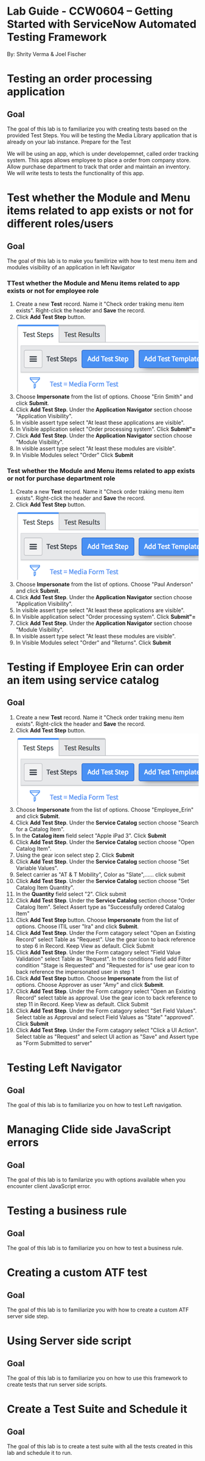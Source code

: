 # Lab Guide - CCW0604 – Getting Started with ServiceNow Automated Testing Framework

By: Shrity Verma & Joel Fischer

# Testing an order processing application
## Goal
The goal of this lab is to familiarize you with creating tests based on the provided Test Steps. You will be testing the Media Library application that is already on your lab instance. 
Prepare for the Test

We will be using an app, which is under developemnet, called order tracking system. This apps allows employee to place a order from company store. Allow purchase department to track that order and maintain an inventory. We will write tests to tests the functionality of this app.

# Test whether the Module and Menu items related to app exists or not for different roles/users
## Goal
The goal of this lab is to make you familirize with how to test menu item and modules visibility of an application in left Navigator
### TTest whether the Module and Menu items related to app exists or not for employee role
1.	Create a new **Test** record. Name it "Check order traking menu item exists". Right-click the header and **Save** the record.
2.	Click **Add Test Step** button. ![](images/test_form_add_test_step.png)
3.  Choose **Impersonate** from the list of options. Choose "Erin Smith" and click **Submit**. 
4.  Click **Add Test Step**. Under the **Application Navigator** section choose "Application Visibility". 
5.  In visible assert type select "At least these applications are visible".
6.  In Visible application select "Order processing system". Click **Submit"=**
7.  Click **Add Test Step**. Under the **Application Navigator** section choose "Module Visibility". 
8.  In visible assert type select "At least these modules are visible".
9.  In Visible Modules select "Order" Click **Submit**

### Test whether the Module and Menu items related to app exists or not for purchase department role
1.  Create a new **Test** record. Name it "Check order traking menu item exists". Right-click the header and **Save** the record.
2.	Click **Add Test Step** button. ![](images/test_form_add_test_step.png)
3.  Choose **Impersonate** from the list of options. Choose "Paul Anderson" and click **Submit**. 
4.  Click **Add Test Step**. Under the **Application Navigator** section choose "Application Visibility". 
5.  In visible assert type select "At least these applications are visible".
6.  In Visible application select "Order processing system". Click **Submit"=**
7.  Click **Add Test Step**. Under the **Application Navigator** section choose "Module Visibility". 
8.  In visible assert type select "At least these modules are visible".
9.  In Visible Modules select "Order" and "Returns". Click **Submit**

# Testing if Employee Erin can order an item using service catalog
## Goal
1.  Create a new **Test** record. Name it "Check order traking menu item exists". Right-click the header and **Save** the record.
2.	Click **Add Test Step** button. ![](images/test_form_add_test_step.png)
3.  Choose **Impersonate** from the list of options. Choose "Employee_Erin" and click **Submit**. 
4.  Click **Add Test Step**. Under the **Service Catalog** section choose "Search for a Catalog Item".
5.  In the **Catalog item** field select "Apple iPad 3". Click **Submit**
6.  Click **Add Test Step**. Under the **Service Catalog** section choose "Open Catalog Item".
7.  Using the gear icon select step 2. Click **Submit**
8.  Click **Add Test Step**. Under the **Service Catalog** section choose "Set Variable Values".
9.  Select carrier as "AT & T Mobility", Color as "Slate",...... click submit
10. Click **Add Test Step**. Under the **Service Catalog** section choose "Set Catalog Item Quantity".
11. In the **Quantity** field select "2". Click submit
12. Click **Add Test Step**. Under the **Service Catalog** section choose "Order Catalog Item". Select Assert type as "Successfully ordered Catalog Item"
13. Click **Add Test Step** button. Choose **Impersonate** from the list of options. Choose ITIL user "Ira" and click **Submit**. 
14. Click **Add Test Step**. Under the Form catagory select "Open an Existing Record" select Table as "Request". Use the gear icon to back reference to step 6 in Record. Keep View as default. Click Submit
15. Click **Add Test Step**. Under the Form catagory select "Field Value Validation" select Table as "Request". In the conditions field add Filter condition "Stage is Requested" and "Requested for is"  use gear icon to back reference the impersonated user in step 1
13. Click **Add Test Step** button. Choose **Impersonate** from the list of options. Choose Approver as user "Amy" and click **Submit**. 
14. Click **Add Test Step**. Under the Form catagory select "Open an Existing Record" select table as approval. Use the gear icon to back reference to step 11 in Record. Keep View as default. Click Submit
15.  Click **Add Test Step**. Under the Form catagory select "Set Field Values". Select table as Approval and select Field Values as "State" "approved". Click **Submit**
17.  Click **Add Test Step**. Under the Form catagory select "Click a UI Action". Select table as "Request" and select UI action as "Save" and Assert type as "Form Submitted to server"


# Testing Left Navigator
## Goal
The goal of this lab is to familiarize you on how to test Left navigation.

# Managing Clide side JavaScript errors
## Goal
The goal of this lab is to familarize you with options available when you encounter client JavaScript error.

# Testing a business rule
## Goal
The goal of this lab is to familiarize you on how to test a business rule.

# Creating a custom ATF test
## Goal
The goal of this lab is to familiarize you with how to create a custom ATF server side step.

# Using Server side script
## Goal
The goal of this lab is to familiarize you on how to use this framework to create tests that run server side scripts.

# Create a Test Suite and Schedule it
## Goal
The goal of this lab is to create a test suite with all the tests created in this lab and schedule it to run.


